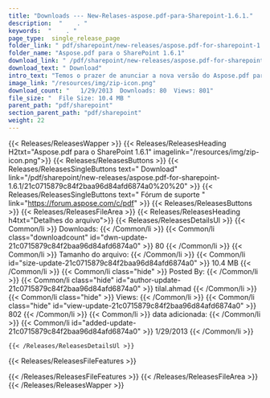 ```yaml
---
title: "Downloads --- New-Relases-aspose.pdf-para-Sharepoint-1.6.1." 
description:  "    . " 
keywords:  "    . " 
page_type:  single_release_page
folder_link: " pdf/sharepoint/new-releases/aspose.pdf-for-sharepoint-1.6.1/"
folder_name: "Aspose.pdf para o SharePoint 1.6.1"
download_link: " /pdf/sharepoint/new-releases/aspose.pdf-for-sharepoint-1.6.1/21c0715879c84f2baa96d84afd6874a0"
download_text: " Download"
intro_text: "Temos o prazer de anunciar a nova versão do Aspose.pdf para o SharePoint 1.6.1 wi ..."
image_link: "/resources/img/zip-icon.png"
download_count: "   1/29/2013  Downloads: 80  Views: 801"
file_size: "  File Size: 10.4 MB "
parent_path: "pdf/sharepoint"
section_parent_path: "pdf/sharepoint"
weight: 22
---
```


{{< Releases/ReleasesWapper >}}
  {{< Releases/ReleasesHeading H2txt="Aspose.pdf para o SharePoint 1.6.1" imagelink="/resources/img/zip-icon.png">}}
  {{< Releases/ReleasesButtons >}}
    {{< Releases/ReleasesSingleButtons text=" Download" link="/pdf/sharepoint/new-releases/aspose.pdf-for-sharepoint-1.6.1/21c0715879c84f2baa96d84afd6874a0%20%20" >}}
    {{< Releases/ReleasesSingleButtons text=" Fórum de suporte " link="https://forum.aspose.com/c/pdf" >}}
  {{< Releases/ReleasesButtons >}}
  {{< Releases/ReleasesFileArea >}}
    {{< Releases/ReleasesHeading h4txt="Detalhes do arquivo">}}
    {{< Releases/ReleasesDetailsUl >}}
            {{< Common/li  >}} Downloads: {{< /Common/li >}} 
      {{< Common/li class="downloadcount" id="dwn-update-21c0715879c84f2baa96d84afd6874a0" >}} 80 {{< /Common/li >}} 
      {{< Common/li  >}} Tamanho do arquivo: {{< /Common/li >}} 
      {{< Common/li id="size-update-21c0715879c84f2baa96d84afd6874a0" >}} 10.4 MB {{< /Common/li >}} 
      {{< Common/li  class="hide" >}} Posted By: {{< /Common/li >}} 
      {{< Common/li class="hide" id="author-update-21c0715879c84f2baa96d84afd6874a0" >}} tilal.ahmad {{< /Common/li >}} 
      {{< Common/li class="hide"  >}} Views: {{< /Common/li >}} 
      {{< Common/li class="hide" id="view-update-21c0715879c84f2baa96d84afd6874a0" >}} 802 {{< /Common/li >}} 
      {{< Common/li  >}} data adicionada: {{< /Common/li >}} 
      {{< Common/li id="added-update-21c0715879c84f2baa96d84afd6874a0" >}} 1/29/2013 {{< /Common/li >}} 

    {{< /Releases/ReleasesDetailsUl >}}

  {{< Releases/ReleasesFileFeatures >}}
      
  {{< /Releases/ReleasesFileFeatures >}}
 {{< /Releases/ReleasesFileArea >}}
{{< /Releases/ReleasesWapper >}}


